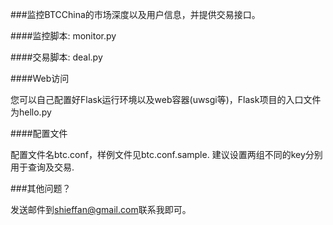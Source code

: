###监控BTCChina的市场深度以及用户信息，并提供交易接口。

####监控脚本: monitor.py

####交易脚本: deal.py

####Web访问

您可以自己配置好Flask运行环境以及web容器(uwsgi等)，Flask项目的入口文件为hello.py

####配置文件

配置文件名btc.conf，样例文件见btc.conf.sample. 建议设置两组不同的key分别用于查询及交易.

###其他问题？

发送邮件到[shieffan@gmail.com](mailto:shieffan@gmail.com)联系我即可。
